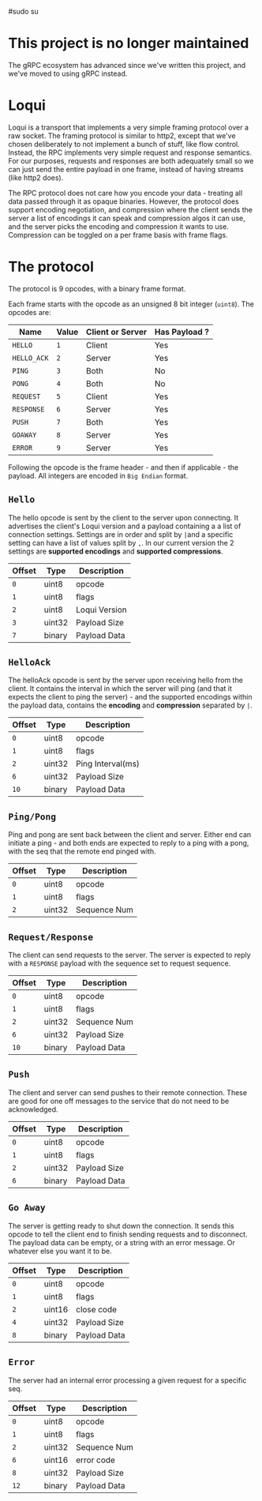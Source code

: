 #sudo su 
# This project is no longer maintained

The gRPC ecosystem has advanced since we've written this project, and we've moved to using gRPC instead.

# Loqui
Loqui is a transport that implements a very simple framing protocol over a raw socket. The framing protocol is similar
to http2, except that we've chosen deliberately to not implement a bunch of stuff, like flow control.
Instead, the RPC implements very simple request and response semantics. For our purposes, requests and responses are both adequately small so we can just send the entire payload in one frame, instead of having streams (like http2 does).

The RPC protocol does not care how you encode your data - treating all data passed through it as opaque binaries. However,
the protocol does support encoding negotiation, and compression where the client sends the server a list of encodings it can speak and compression algos it can use, and the server picks the encoding and compression it wants to use. Compression can be toggled on a per frame basis with frame flags.

# The protocol
The protocol is 9 opcodes, with a binary frame format.

Each frame starts with the opcode as an unsigned 8 bit integer (`uint8`). The opcodes are:

| Name              | Value | Client or Server | Has Payload ? |
| ----------------- | ----- | ---------------- | ------------- |
| `HELLO`           | `1`   | Client           | Yes           |
| `HELLO_ACK`       | `2`   | Server           | Yes           |
| `PING`            | `3`   | Both             | No            |
| `PONG`            | `4`   | Both             | No            |
| `REQUEST`         | `5`   | Client           | Yes           |
| `RESPONSE`        | `6`   | Server           | Yes           |
| `PUSH`            | `7`   | Both             | Yes           |
| `GOAWAY`          | `8`   | Server           | Yes           |
| `ERROR`           | `9`   | Server           | Yes           |

Following the opcode is the frame header - and then if applicable - the payload.
All integers are encoded in `Big Endian` format.

## `Hello`
The hello opcode is sent by the client to the server upon connecting. It advertises the client's Loqui version and a payload containing a a list of connection settings. Settings are in order and split by `|`and a specific setting can have a list of values split by `,`. In our current version the 2 settings are **supported encodings** and **supported compressions**.

| Offset | Type    | Description     |
| ------ | ------- | --------------- |
| `0`    | uint8   | opcode          |
| `1`    | uint8   | flags           |
| `2`    | uint8   | Loqui Version   |
| `3`    | uint32  | Payload Size    |
| `7`    | binary  | Payload Data    |



## `HelloAck`
The helloAck opcode is sent by the server upon receiving hello from the client. It contains the interval in which the server will ping (and that it expects the client to ping the server) - and the supported encodings within the payload data, contains the **encoding** and **compression** separated by `|`.

| Offset | Type    | Description       |
| ------ | ------- | ----------------- |
| `0`    | uint8   | opcode            |
| `1`    | uint8   | flags             |
| `2`    | uint32  | Ping Interval(ms) |
| `6`    | uint32  | Payload Size      |
| `10`   | binary  | Payload Data      |


## `Ping/Pong`
Ping and pong are sent back between the client and server. Either end can initiate a ping - and both ends are expected
to reply to a ping with a pong, with the seq that the remote end pinged with.

| Offset | Type     | Description      |
| ------ | -------- | -----------------|
| `0`    | uint8    | opcode           |
| `1`    | uint8    | flags            |
| `2`    | uint32   | Sequence Num     |

## `Request/Response`
The client can send requests to the server. The server is expected to reply with a `RESPONSE` payload with the sequence set to
request sequence.

| Offset | Type     | Description      |
| ------ | -------- | -----------------|
| `0`    | uint8    | opcode           |
| `1`    | uint8    | flags            |
| `2`    | uint32   | Sequence Num     |
| `6`    | uint32   | Payload Size     |
| `10`   | binary   | Payload Data     |

## `Push`
The client and server can send pushes to their remote connection. These are good for one off messages to
the service that do not need to be acknowledged.

| Offset | Type     | Description      |
| ------ | -------- | -----------------|
| `0`    | uint8    | opcode           |
| `1`    | uint8    | flags            |
| `2`    | uint32   | Payload Size     |
| `6`    | binary   | Payload Data     |

## `Go Away`
The server is getting ready to shut down the connection. It sends this opcode to tell the client end to finish sending
requests and to disconnect. The payload data can be empty, or a string with an error message. Or whatever else you want it to be.

| Offset | Type     | Description      |
| ------ | -------- | -----------------|
| `0`    | uint8    | opcode           |
| `1`    | uint8    | flags            |
| `2`    | uint16   | close code       |
| `4`    | uint32   | Payload Size     |
| `8`    | binary   | Payload Data     |

## `Error`
The server had an internal error processing a given request for a specific seq.

| Offset | Type     | Description      |
| ------ | -------- | -----------------|
| `0`    | uint8    | opcode           |
| `1`    | uint8    | flags            |
| `2`    | uint32   | Sequence Num     |
| `6`    | uint16   | error code       |
| `8`    | uint32   | Payload Size     |
| `12`   | binary   | Payload Data     |

